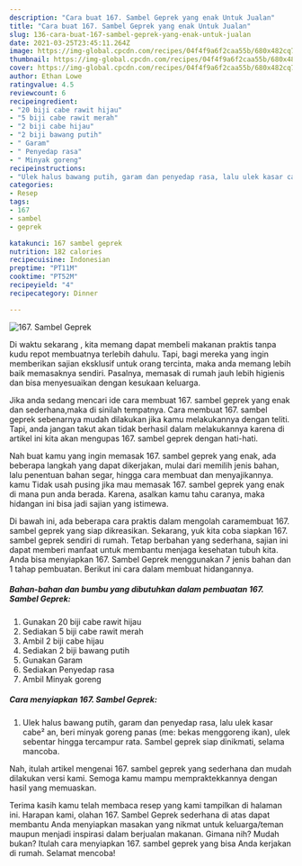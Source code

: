 ```yaml
---
description: "Cara buat 167. Sambel Geprek yang enak Untuk Jualan"
title: "Cara buat 167. Sambel Geprek yang enak Untuk Jualan"
slug: 136-cara-buat-167-sambel-geprek-yang-enak-untuk-jualan
date: 2021-03-25T23:45:11.264Z
image: https://img-global.cpcdn.com/recipes/04f4f9a6f2caa55b/680x482cq70/167-sambel-geprek-foto-resep-utama.jpg
thumbnail: https://img-global.cpcdn.com/recipes/04f4f9a6f2caa55b/680x482cq70/167-sambel-geprek-foto-resep-utama.jpg
cover: https://img-global.cpcdn.com/recipes/04f4f9a6f2caa55b/680x482cq70/167-sambel-geprek-foto-resep-utama.jpg
author: Ethan Lowe
ratingvalue: 4.5
reviewcount: 6
recipeingredient:
- "20 biji cabe rawit hijau"
- "5 biji cabe rawit merah"
- "2 biji cabe hijau"
- "2 biji bawang putih"
- " Garam"
- " Penyedap rasa"
- " Minyak goreng"
recipeinstructions:
- "Ulek halus bawang putih, garam dan penyedap rasa, lalu ulek kasar cabe² an, beri minyak goreng panas (me: bekas menggoreng ikan), ulek sebentar hingga tercampur rata. Sambel geprek siap dinikmati, selama mancoba."
categories:
- Resep
tags:
- 167
- sambel
- geprek

katakunci: 167 sambel geprek 
nutrition: 182 calories
recipecuisine: Indonesian
preptime: "PT11M"
cooktime: "PT52M"
recipeyield: "4"
recipecategory: Dinner

---
```



![167. Sambel Geprek](https://img-global.cpcdn.com/recipes/04f4f9a6f2caa55b/680x482cq70/167-sambel-geprek-foto-resep-utama.jpg)

Di waktu  sekarang , kita memang dapat membeli makanan praktis tanpa kudu repot membuatnya terlebih dahulu. Tapi, bagi mereka yang ingin memberikan sajian eksklusif untuk orang tercinta, maka anda memang lebih baik memasaknya sendiri. Pasalnya, memasak di rumah jauh lebih higienis dan bisa menyesuaikan dengan kesukaan keluarga.

Jika anda sedang mencari ide cara membuat 167. sambel geprek yang enak dan sederhana,maka di sinilah tempatnya. Cara membuat 167. sambel geprek  sebenarnya mudah dilakukan jika kamu melakukannya dengan teliti. Tapi, anda jangan takut akan tidak berhasil dalam melakukannya 
karena di artikel ini kita akan mengupas 167. sambel geprek dengan hati-hati.  



Nah buat kamu yang ingin memasak 167. sambel geprek yang enak, ada beberapa langkah yang dapat dikerjakan, mulai dari memilih jenis bahan, lalu penentuan bahan segar, hingga cara membuat dan menyajikannya. kamu Tidak usah pusing jika mau memasak 167. sambel geprek yang enak di mana pun anda berada. Karena, asalkan kamu  tahu caranya, maka hidangan ini bisa jadi sajian yang istimewa.

Di bawah ini, ada beberapa cara praktis  dalam mengolah caramembuat 167. sambel geprek yang siap dikreasikan. Sekarang, yuk kita coba siapkan 167. sambel geprek sendiri di rumah. Tetap berbahan yang sederhana, sajian ini dapat memberi manfaat untuk membantu menjaga kesehatan tubuh kita. Anda bisa menyiapkan 167. Sambel Geprek menggunakan 7 jenis bahan dan 1 tahap pembuatan. Berikut ini cara dalam membuat hidangannya.

<!--inarticleads1-->

##### Bahan-bahan dan bumbu yang dibutuhkan dalam pembuatan 167. Sambel Geprek:

1. Gunakan 20 biji cabe rawit hijau
1. Sediakan 5 biji cabe rawit merah
1. Ambil 2 biji cabe hijau
1. Sediakan 2 biji bawang putih
1. Gunakan  Garam
1. Sediakan  Penyedap rasa
1. Ambil  Minyak goreng




<!--inarticleads2-->

##### Cara menyiapkan 167. Sambel Geprek:

1. Ulek halus bawang putih, garam dan penyedap rasa, lalu ulek kasar cabe² an, beri minyak goreng panas (me: bekas menggoreng ikan), ulek sebentar hingga tercampur rata. Sambel geprek siap dinikmati, selama mancoba.




Nah, itulah artikel mengenai  167. sambel geprek  yang sederhana dan mudah dilakukan versi kami. Semoga kamu mampu mempraktekkannya dengan hasil yang memuaskan. 

Terima kasih kamu telah membaca resep yang kami tampilkan di halaman ini. Harapan kami, olahan  167. Sambel Geprek sederhana di atas dapat membantu Anda menyiapkan masakan yang nikmat untuk keluarga/teman maupun menjadi inspirasi dalam berjualan makanan. Gimana nih? Mudah bukan? Itulah cara menyiapkan 167. sambel geprek yang bisa Anda kerjakan di rumah. Selamat mencoba!

